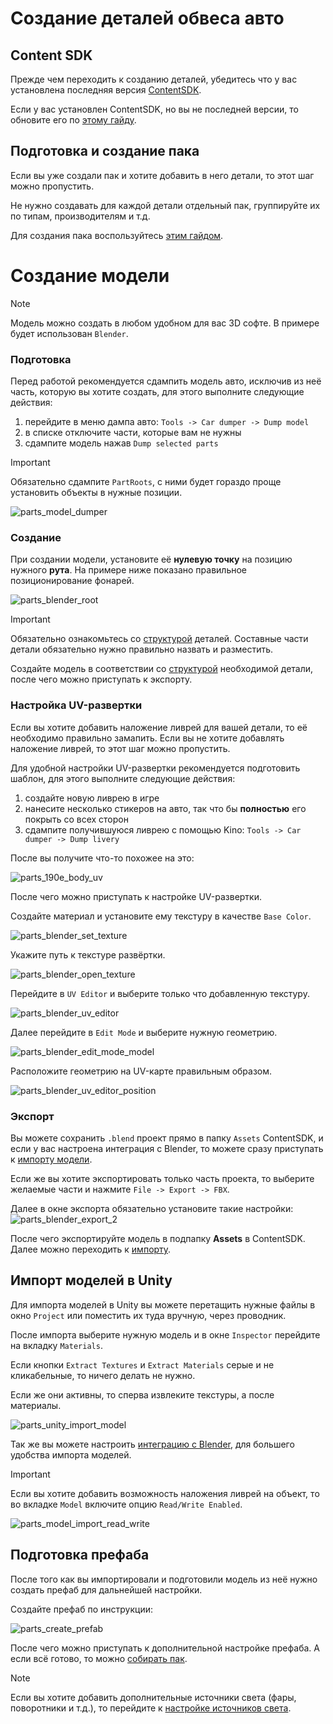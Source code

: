﻿# Создание деталей обвеса авто

## Content SDK

Прежде чем переходить к созданию деталей, убедитесь что у вас установлена последняя версия [ContentSDK](../ContentSDK/ContentSDKInstallation_RU.md).

Если у вас установлен ContentSDK, но вы не последней версии, то обновите его по [этому гайду](../ContentSDK/ContentSDKUpdate_RU.md).

## Подготовка и создание пака

Если вы уже создали пак и хотите добавить в него детали, то этот шаг можно пропустить.

Не нужно создавать для каждой детали отдельный пак, группируйте их по типам, производителям и т.д.

Для создания пака воспользуйтесь [этим гайдом](CustomPartsPackCreation_RU.md).

# Создание модели

> [!NOTE]
> Модель можно создать в любом удобном для вас 3D софте. В примере будет использован `Blender`.

### Подготовка

Перед работой рекомендуется сдампить модель авто, исключив из неё часть, которую вы хотите создать, для этого выполните следующие действия:

1. перейдите в меню дампа авто: `Tools -> Car dumper -> Dump model`
2. в списке отключите части, которые вам не нужны
3. сдампите модель нажав `Dump selected parts`

> [!IMPORTANT]
> Обязательно сдампите `PartRoots`, с ними будет гораздо проще установить объекты в нужные позиции.

![parts_model_dumper](../Images/CarParts/parts_model_dumper.png)

### Создание

При создании модели, установите её **нулевую точку** на позицию нужного **рута**. На примере ниже показано правильное позиционирование фонарей.

![parts_blender_root](../Images/CarParts/parts_blender_root.png)

> [!IMPORTANT]
> Обязательно ознакомьтесь со [структурой](CustomPartsStructure_RU.md) деталей. Составные части детали обязательно нужно правильно назвать и разместить.

Создайте модель в соответствии со [структурой](CustomPartsStructure_RU.md) необходимой детали, после чего можно приступать к экспорту.

### Настройка UV-развертки

Если вы хотите добавить наложение ливрей для вашей детали, то её необходимо правильно замапить. Если вы не хотите добавлять наложение ливрей, то этот шаг можно пропустить.

Для удобной настройки UV-развертки рекомендуется подготовить шаблон, для этого выполните следующие действия:

1. создайте новую ливрею в игре
2. нанесите несколько стикеров на авто, так что бы **полностью** его покрыть со всех сторон
3. сдампите получившуюся ливрею с помощью Kino: `Tools -> Car dumper -> Dump livery`

После вы получите что-то похожее на это:

![parts_190e_body_uv](../Images/CarParts/parts_190e_body_uv.png)

После чего можно приступать к настройке UV-развертки.

Создайте материал и установите ему текстуру в качестве `Base Color`.

![parts_blender_set_texture](../Images/CarParts/parts_blender_set_texture.png)

Укажите путь к текстуре развёртки.

![parts_blender_open_texture](../Images/CarParts/parts_blender_open_texture.png)

Перейдите в `UV Editor` и выберите только что добавленную текстуру.

![parts_blender_uv_editor](../Images/CarParts/parts_blender_uv_editor.png)

Далее перейдите в `Edit Mode` и выберите нужную геометрию.

![parts_blender_edit_mode_model](../Images/CarParts/parts_blender_edit_mode_model.png)

Расположите геометрию на UV-карте правильным образом.

![parts_blender_uv_editor_position](../Images/CarParts/parts_blender_uv_editor_position.png)

### Экспорт

Вы можете сохранить `.blend` проект прямо в папку `Assets` ContentSDK, и если у вас настроена интеграция с Blender, то можете сразу приступать к [импорту модели](#импорт-моделей-в-unity).

Если же вы хотите экспортировать только часть проекта, то выберите желаемые части и нажмите `File -> Export -> FBX`.

Далее в окне экспорта обязательно установите такие настройки:
![parts_blender_export_2](../Images/CarParts/parts_blender_export_2.png)

После чего экспортируйте модель в подпапку **Assets** в ContentSDK. Далее можно переходить к [импорту](#импорт-моделей-в-unity).

## Импорт моделей в Unity

Для импорта моделей в Unity вы можете перетащить нужные файлы в окно `Project` или поместить их туда вручную, через проводник.

После импорта выберите нужную модель и в окне `Inspector` перейдите на вкладку `Materials`.

Если кнопки `Extract Textures` и `Extract Materials` серые и не кликабельные, то ничего делать не нужно.

Если же они активны, то сперва извлеките текстуры, а после материалы.

![parts_unity_import_model](../Images/CarParts/parts_unity_import_model.png)

Так же вы можете настроить [интеграцию с Blender](../Blender/BlenderIntegration_RU.md), для большего удобства импорта моделей.

> [!IMPORTANT]
> Если вы хотите добавить возможность наложения ливрей на объект, то во вкладке `Model` включите опцию `Read/Write Enabled`.

![parts_model_import_read_write](../Images/CarParts/parts_model_import_read_write.png)

## Подготовка префаба

После того как вы импортировали и подготовили модель из неё нужно создать префаб для дальнейшей настройки.

Создайте префаб по инструкции:

![parts_create_prefab](../Images/CarParts/parts_create_prefab.gif)

После чего можно приступать к дополнительной настройке префаба. А если всё готово, то можно [собирать пак](CustomPartsCreation_RU.md#сборка-паков).

> [!NOTE]
> Если вы хотите добавить дополнительные источники света (фары, поворотники и т.д.), то перейдите к [настройке источников света](CustomPartsStructure_RU.md#настройка-источников-света).
